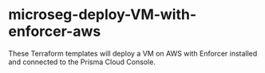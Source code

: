 # microseg-deploy-VM-with-enforcer-aws
These Terraform templates will deploy a VM on AWS with Enforcer installed and connected to the Prisma Cloud Console.
